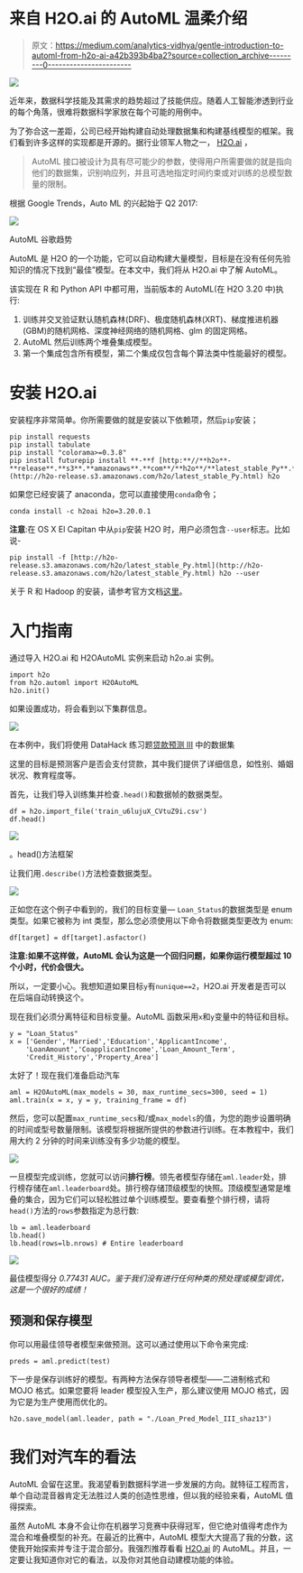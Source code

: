 # 来自 H2O.ai 的 AutoML 温柔介绍

> 原文：<https://medium.com/analytics-vidhya/gentle-introduction-to-automl-from-h2o-ai-a42b393b4ba2?source=collection_archive---------0----------------------->

![](img/d9166856b831565f4eacb08593732f1d.png)

近年来，数据科学技能及其需求的趋势超过了技能供应。随着人工智能渗透到行业的每个角落，很难将数据科学家放在每个可能的用例中。

为了弥合这一差距，公司已经开始构建自动处理数据集和构建基线模型的框架。我们看到许多这样的实现都是开源的。据行业领军人物之一， [H2O.ai](https://medium.com/u/9aea625dfc27?source=post_page-----a42b393b4ba2--------------------------------) ，

> AutoML 接口被设计为具有尽可能少的参数，使得用户所需要做的就是指向他们的数据集，识别响应列，并且可选地指定时间约束或对训练的总模型数量的限制。

根据 Google Trends，Auto ML 的兴起始于 Q2 2017:

![](img/17fda639c98d2bbdb59ef33b00e854db.png)

AutoML 谷歌趋势

AutoML 是 H2O 的一个功能，它可以自动构建大量模型，目标是在没有任何先验知识的情况下找到“最佳”模型。在本文中，我们将从 H2O.ai 中了解 AutoML。

该实现在 R 和 Python API 中都可用，当前版本的 AutoML(在 H2O 3.20 中)执行:

1.  训练并交叉验证默认随机森林(DRF)、极度随机森林(XRT)、梯度推进机器(GBM)的随机网格、深度神经网络的随机网格、glm 的固定网格。
2.  AutoML 然后训练两个堆叠集成模型。
3.  第一个集成包含所有模型，第二个集成仅包含每个算法类中性能最好的模型。

# 安装 H2O.ai

安装程序非常简单。你所需要做的就是安装以下依赖项，然后`pip`安装；

```
pip install requests
pip install tabulate
pip install "colorama>=0.3.8"
pip install futurepip install **-**f [http:**//**h2o**-**release**.**s3**.**amazonaws**.**com**/**h2o**/**latest_stable_Py**.**html](http://h2o-release.s3.amazonaws.com/h2o/latest_stable_Py.html) h2o
```

如果您已经安装了 anaconda，您可以直接使用`conda`命令；

```
conda install -c h2oai h2o=3.20.0.1
```

**注意**:在 OS X El Capitan 中从`pip`安装 H2O 时，用户必须包含`--user`标志。比如说-

```
pip install -f [http://h2o-release.s3.amazonaws.com/h2o/latest_stable_Py.html](http://h2o-release.s3.amazonaws.com/h2o/latest_stable_Py.html) h2o --user
```

关于 R 和 Hadoop 的安装，请参考官方文档[这里](http://docs.h2o.ai/h2o/latest-stable/h2o-docs/downloading.html#install-in-r)。

# 入门指南

通过导入 H2O.ai 和 H2OAutoML 实例来启动 h2o.ai 实例。

```
import h2o
from h2o.automl import H2OAutoML
h2o.init()
```

如果设置成功，将会看到以下集群信息。

![](img/591fd55e2091fa29edc39b028a221fcd.png)

在本例中，我们将使用 DataHack 练习题[贷款预测 III](https://datahack.analyticsvidhya.com/contest/practice-problem-loan-prediction-iii/) 中的数据集

这里的目标是预测客户是否会支付贷款，其中我们提供了详细信息，如性别、婚姻状况、教育程度等。

首先，让我们导入训练集并检查`.head()`和数据帧的数据类型。

```
df = h2o.import_file('train_u6lujuX_CVtuZ9i.csv')
df.head()
```

![](img/3114b29e20dd94222004da9700d67e74.png)

。head()方法框架

让我们用`.describe()`方法检查数据类型。

![](img/b1a70abba1a9a042bd6cfa2298f8bbdc.png)

正如您在这个例子中看到的，我们的目标变量— `Loan_Status`的数据类型是 enum 类型。如果它被称为 int 类型，那么您必须使用以下命令将数据类型更改为 enum:

```
df[target] = df[target].asfactor()
```

**注意:如果不这样做，AutoML 会认为这是一个回归问题，如果你运行模型超过 10 个小时，代价会很大。**

所以，一定要小心。我想知道如果目标`y`有`nunique==2`，H2O.ai 开发者是否可以在后端自动转换这个。

现在我们必须分离特征和目标变量。AutoML 函数采用`x`和`y`变量中的特征和目标。

```
y = "Loan_Status"
x = ['Gender','Married','Education','ApplicantIncome',
    'LoanAmount','CoapplicantIncome','Loan_Amount_Term',
    'Credit_History','Property_Area']
```

太好了！现在我们准备启动汽车

```
aml = H2OAutoML(max_models = 30, max_runtime_secs=300, seed = 1)
aml.train(x = x, y = y, training_frame = df)
```

然后，您可以配置`max_runtime_secs`和/或`max_models`的值，为您的跑步设置明确的时间或型号数量限制。该模型将根据所提供的参数进行训练。在本教程中，我们用大约 2 分钟的时间来训练没有多少功能的模型。

![](img/4331f0e108b1c79c39be9d4e652a0e3a.png)

一旦模型完成训练，您就可以访问**排行榜**。领先者模型存储在`aml.leader`处，排行榜存储在`aml.leaderboard`处。排行榜存储顶级模型的快照。顶级模型通常是堆叠的集合，因为它们可以轻松胜过单个训练模型。要查看整个排行榜，请将`head()`方法的`rows`参数指定为总行数:

```
lb = aml.leaderboard
lb.head()
lb.head(rows=lb.nrows) # Entire leaderboard
```

![](img/be27d3fedd30297146e758c497e5434c.png)

最佳模型得分 *0.77431 AUC。鉴于我们没有进行任何种类的预处理或模型调优，这是一个很好的成绩！*

## 预测和保存模型

你可以用最佳领导者模型来做预测。这可以通过使用以下命令来完成:

```
preds = aml.predict(test)
```

下一步是保存训练好的模型。有两种方法保存领导者模型——二进制格式和 MOJO 格式。如果您要将 leader 模型投入生产，那么建议使用 MOJO 格式，因为它是为生产使用而优化的。

```
h2o.save_model(aml.leader, path = "./Loan_Pred_Model_III_shaz13")
```

# 我们对汽车的看法

AutoML 会留在这里。我渴望看到数据科学进一步发展的方向。就特征工程而言，单个自动混音器肯定无法胜过人类的创造性思维，但以我的经验来看，AutoML 值得探索。

虽然 AutoML 本身不会让你在机器学习竞赛中获得冠军，但它绝对值得考虑作为混合和堆叠模型的补充。在最近的比赛中，AutoML 模型大大提高了我的分数，这使我开始探索并专注于混合部分。我强烈推荐看看 [H2O.ai](https://medium.com/u/9aea625dfc27?source=post_page-----a42b393b4ba2--------------------------------) 的 AutoML。并且，一定要让我知道你对它的看法，以及你对其他自动建模功能的体验。